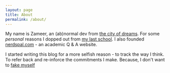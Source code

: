 ```yaml
---
layout: page
title: About
permalink: /about/
---
```


My name is Zameer, an (ab)normal dev from [the city of dreams](http://www.incredibleindia.org/travel/destination/mumbai/mumbai-introduction). For some *personal* reasons I dopped out from [my last school](http://www.nmims.edu/). I also founded [nerdspal.com](https://nerdspal.com/) - an academic Q & A website.

I started writing this blog for a more selfish reason - to track the way I think. To refer back and re-inforce the commitments I make. Because, I don't want to [fake myself](http://fakepreneur.me/)
